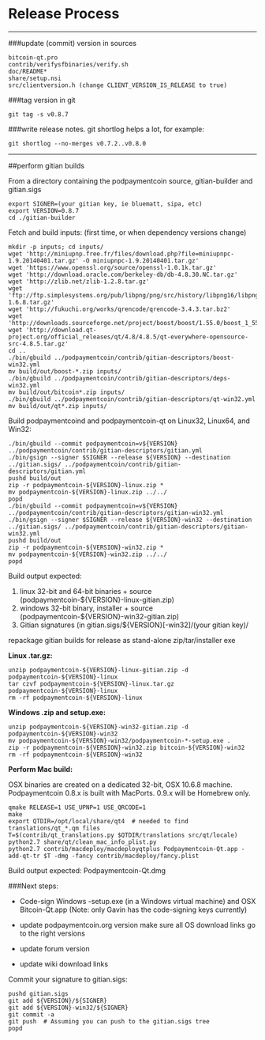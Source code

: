 Release Process
====================

* * *

###update (commit) version in sources


	bitcoin-qt.pro
	contrib/verifysfbinaries/verify.sh
	doc/README*
	share/setup.nsi
	src/clientversion.h (change CLIENT_VERSION_IS_RELEASE to true)

###tag version in git

	git tag -s v0.8.7

###write release notes. git shortlog helps a lot, for example:

	git shortlog --no-merges v0.7.2..v0.8.0

* * *

##perform gitian builds

 From a directory containing the podpaymentcoin source, gitian-builder and gitian.sigs
  
	export SIGNER=(your gitian key, ie bluematt, sipa, etc)
	export VERSION=0.8.7
	cd ./gitian-builder

 Fetch and build inputs: (first time, or when dependency versions change)

	mkdir -p inputs; cd inputs/
	wget 'http://miniupnp.free.fr/files/download.php?file=miniupnpc-1.9.20140401.tar.gz' -O miniupnpc-1.9.20140401.tar.gz'
	wget 'https://www.openssl.org/source/openssl-1.0.1k.tar.gz'
	wget 'http://download.oracle.com/berkeley-db/db-4.8.30.NC.tar.gz'
	wget 'http://zlib.net/zlib-1.2.8.tar.gz'
	wget 'ftp://ftp.simplesystems.org/pub/libpng/png/src/history/libpng16/libpng-1.6.8.tar.gz'
	wget 'http://fukuchi.org/works/qrencode/qrencode-3.4.3.tar.bz2'
	wget 'http://downloads.sourceforge.net/project/boost/boost/1.55.0/boost_1_55_0.tar.bz2'
	wget 'http://download.qt-project.org/official_releases/qt/4.8/4.8.5/qt-everywhere-opensource-src-4.8.5.tar.gz'
	cd ..
	./bin/gbuild ../podpaymentcoin/contrib/gitian-descriptors/boost-win32.yml
	mv build/out/boost-*.zip inputs/
	./bin/gbuild ../podpaymentcoin/contrib/gitian-descriptors/deps-win32.yml
	mv build/out/bitcoin*.zip inputs/
	./bin/gbuild ../podpaymentcoin/contrib/gitian-descriptors/qt-win32.yml
	mv build/out/qt*.zip inputs/

 Build podpaymentcoind and podpaymentcoin-qt on Linux32, Linux64, and Win32:
  
	./bin/gbuild --commit podpaymentcoin=v${VERSION} ../podpaymentcoin/contrib/gitian-descriptors/gitian.yml
	./bin/gsign --signer $SIGNER --release ${VERSION} --destination ../gitian.sigs/ ../podpaymentcoin/contrib/gitian-descriptors/gitian.yml
	pushd build/out
	zip -r podpaymentcoin-${VERSION}-linux.zip *
	mv podpaymentcoin-${VERSION}-linux.zip ../../
	popd
	./bin/gbuild --commit podpaymentcoin=v${VERSION} ../podpaymentcoin/contrib/gitian-descriptors/gitian-win32.yml
	./bin/gsign --signer $SIGNER --release ${VERSION}-win32 --destination ../gitian.sigs/ ../podpaymentcoin/contrib/gitian-descriptors/gitian-win32.yml
	pushd build/out
	zip -r podpaymentcoin-${VERSION}-win32.zip *
	mv podpaymentcoin-${VERSION}-win32.zip ../../
	popd

  Build output expected:

  1. linux 32-bit and 64-bit binaries + source (podpaymentcoin-${VERSION}-linux-gitian.zip)
  2. windows 32-bit binary, installer + source (podpaymentcoin-${VERSION}-win32-gitian.zip)
  3. Gitian signatures (in gitian.sigs/${VERSION}[-win32]/(your gitian key)/

repackage gitian builds for release as stand-alone zip/tar/installer exe

**Linux .tar.gz:**

	unzip podpaymentcoin-${VERSION}-linux-gitian.zip -d podpaymentcoin-${VERSION}-linux
	tar czvf podpaymentcoin-${VERSION}-linux.tar.gz podpaymentcoin-${VERSION}-linux
	rm -rf podpaymentcoin-${VERSION}-linux

**Windows .zip and setup.exe:**

	unzip podpaymentcoin-${VERSION}-win32-gitian.zip -d podpaymentcoin-${VERSION}-win32
	mv podpaymentcoin-${VERSION}-win32/podpaymentcoin-*-setup.exe .
	zip -r podpaymentcoin-${VERSION}-win32.zip bitcoin-${VERSION}-win32
	rm -rf podpaymentcoin-${VERSION}-win32

**Perform Mac build:**

  OSX binaries are created on a dedicated 32-bit, OSX 10.6.8 machine.
  Podpaymentcoin 0.8.x is built with MacPorts.  0.9.x will be Homebrew only.

	qmake RELEASE=1 USE_UPNP=1 USE_QRCODE=1
	make
	export QTDIR=/opt/local/share/qt4  # needed to find translations/qt_*.qm files
	T=$(contrib/qt_translations.py $QTDIR/translations src/qt/locale)
	python2.7 share/qt/clean_mac_info_plist.py
	python2.7 contrib/macdeploy/macdeployqtplus Podpaymentcoin-Qt.app -add-qt-tr $T -dmg -fancy contrib/macdeploy/fancy.plist

 Build output expected: Podpaymentcoin-Qt.dmg

###Next steps:

* Code-sign Windows -setup.exe (in a Windows virtual machine) and
  OSX Bitcoin-Qt.app (Note: only Gavin has the code-signing keys currently)

* update podpaymentcoin.org version
  make sure all OS download links go to the right versions

* update forum version

* update wiki download links

Commit your signature to gitian.sigs:

	pushd gitian.sigs
	git add ${VERSION}/${SIGNER}
	git add ${VERSION}-win32/${SIGNER}
	git commit -a
	git push  # Assuming you can push to the gitian.sigs tree
	popd


